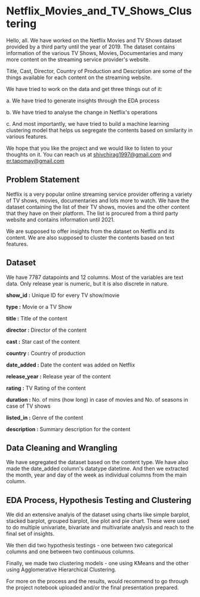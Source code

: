 # Netflix_Movies_and_TV_Shows_Clustering

Hello, all. We have worked on the Netflix Movies and TV Shows dataset provided by a third party until the year of 2019. The dataset contains information of the various TV Shows, Movies, Documentaries and many more content on the streaming service provider's website.

Title, Cast, Director, Country of Production and Description are some of the things available for each content on the streaming website.

We have tried to work on the data and get three things out of it:

a. We have tried to generate insights through the EDA process

b. We have tried to analyse the change in Netflix's operations

c. And most importantly, we have tried to build a machine learning clustering model that helps us segregate the contents based on similarity in various features.

We hope that you like the project and we would like to listen to your thoughts on it. You can reach us at shivchirag1997@gmail.com and er.tapomay@gmail.com

## Problem Statement

Netflix is a very popular online streaming service provider offering a variety of TV shows, movies, documentaries and lots more to watch. We have the dataset containing the list of their TV shows, movies and the other content that they have on their platform. The list is procured from a third party website and contains information until 2021.

We are supposed to offer insights from the dataset on Netflix and its content. We are also supposed to cluster the contents based on text features.

## Dataset

We have 7787 datapoints and 12 columns. Most of the variables are text data. Only release year is numeric, but it is also discrete in nature.

**show_id :** Unique ID for every TV show/movie

**type :** Movie or a TV Show

**title :** Title of the content

**director :** Director of the content

**cast :** Star cast of the content

**country :** Country of production

**date_added :** Date the content was added on Netflix

**release_year :** Release year of the content

**rating :** TV Rating of the content

**duration :** No. of mins (how long) in case of movies and No. of seasons in case of TV shows

**listed_in :** Genre of the content

**description :** Summary description for the content

## Data Cleaning and Wrangling

We have segregated the dataset based on the content type. We have also made the date_added column's datatype datetime. And then we extracted the month, year and day of the week as individual columns from the main column.

## EDA Process, Hypothesis Testing and Clustering

We did an extensive analyis of the dataset using charts like simple barplot, stacked barplot, grouped barplot, line plot and pie chart. These were used to do multiple univariate, bivariate and multivariate analysis and reach to the final set of insights.

We then did two hypothesis testings - one between two categorical columns and one between two continuous columns.

Finally, we made two clustering models - one using KMeans and the other using Agglomerative Hierarchical Clustering.

For more on the process and the results, would recommend to go through the project notebook uploaded and/or the final presentation prepared.
